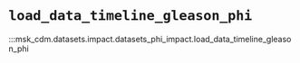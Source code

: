 # `load_data_timeline_gleason_phi`

:::msk_cdm.datasets.impact.datasets_phi_impact.load_data_timeline_gleason_phi
